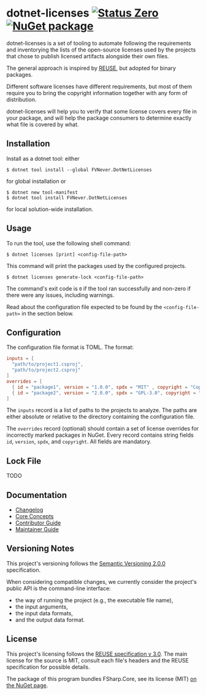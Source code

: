 <!--
SPDX-FileCopyrightText: 2024 Friedrich von Never <friedrich@fornever.me>

SPDX-License-Identifier: MIT
-->

dotnet-licenses [![Status Zero][status-zero]][andivionian-status-classifier] [![NuGet package][nuget.badge]][nuget.page]
===============
dotnet-licenses is a set of tooling to automate following the requirements and inventorying the lists of the open-source licenses used by the projects that chose to publish licensed artifacts alongside their own files.

The general approach is inspired by [REUSE][reuse], but adopted for binary packages.

Different software licenses have different requirements, but most of them require you to bring the copyright information together with any form of distribution.

dotnet-licenses will help you to verify that some license covers every file in your package, and will help the package consumers to determine exactly what file is covered by what.

Installation
------------
Install as a dotnet tool: either
```console
$ dotnet tool install --global FVNever.DotNetLicenses
```
for global installation or
```console
$ dotnet new tool-manifest
$ dotnet tool install FVNever.DotNetLicenses
```
for local solution-wide installation.

Usage
-----
To run the tool, use the following shell command:
```console
$ dotnet licenses [print] <config-file-path>
```
This command will print the packages used by the configured projects.

```console
$ dotnet licenses generate-lock <config-file-path>
```

The command's exit code is `0` if the tool ran successfully and non-zero if there were any issues, including warnings.

Read about the configuration file expected to be found by the `<config-file-path>` in the section below.

Configuration
-------------
The configuration file format is TOML. The format:
```toml
inputs = [
  "path/to/project1.csproj",
  "path/to/project2.csproj"
]
overrides = [
  { id = "package1", version = "1.0.0", spdx = "MIT" , copyright = "Copyright"},
  { id = "package2", version = "2.0.0", spdx = "GPL-3.0", copyright = "Copyright" }
]
```
The `inputs` record is a list of paths to the projects to analyze. The paths are either absolute or relative to the directory containing the configuration file.

The `overrides` record (optional) should contain a set of license overrides for incorrectly marked packages in NuGet. Every record contains string fields `id`, `version`, `spdx`, and `copyright`. All fields are mandatory.

Lock File
---------
TODO

Documentation
-------------
- [Changelog][docs.changelog]
- [Core Concepts][docs.concepts]
- [Contributor Guide][docs.contributing]
- [Maintainer Guide][docs.maintaining]

Versioning Notes
----------------
This project's versioning follows the [Semantic Versioning 2.0.0][semver] specification.

When considering compatible changes, we currently consider the project's public API is the command-line interface:
- the way of running the project (e.g., the executable file name),
- the input arguments,
- the input data formats,
- and the output data format.

License
-------
This project's licensing follows the [REUSE specification v 3.0][reuse.spec]. The main license for the source is MIT, consult each file's headers and the REUSE specification for possible details.

<!-- TODO[#6]: We should use the tool itself to deliver this license, obviously. -->
The package of this program bundles FSharp.Core, see its license (MIT) [on the NuGet page][fsharp.core.nuget].

[andivionian-status-classifier]: https://andivionian.fornever.me/v1/#status-zero-
[docs.changelog]: CHANGELOG.md
[docs.concepts]: docs/concepts.md
[docs.contributing]: CONTRIBUTING.md
[docs.maintaining]: MAINTAINING.md
[fsharp.core.nuget]: https://www.nuget.org/packages/FSharp.Core/
[nuget.badge]: https://img.shields.io/nuget/v/FVNever.DotNetLicenses
[nuget.page]: https://www.nuget.org/packages/FVNever.DotNetLicenses
[reuse.spec]: https://reuse.software/spec/
[reuse]: https://reuse.software/
[semver]: https://semver.org/spec/v2.0.0.html
[status-zero]: https://img.shields.io/badge/status-zero-lightgrey.svg
